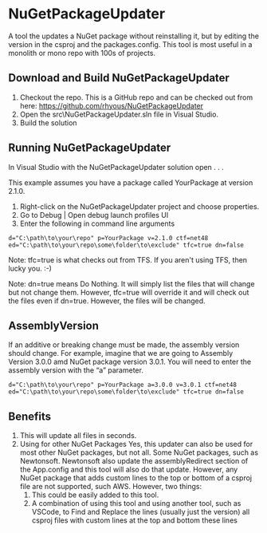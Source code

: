 # NuGetPackageUpdater
A tool the updates a NuGet package without reinstalling it, but by editing the version in the csproj and the packages.config.
This tool is most useful in a monolith or mono repo with 100s of projects.

## Download and Build NuGetPackageUpdater
1. Checkout the repo. This is a GitHub repo and can be checked out from here: https://github.com/rhyous/NuGetPackageUpdater
2. Open the src\NuGetPackageUpdater.sln file in Visual Studio.
3. Build the solution

## Running NuGetPackageUpdater
In Visual Studio with the NuGetPackageUpdater solution open . . .

This example assumes you have a package called YourPackage at version 2.1.0.

1. Right-click on the NuGetPackageUpdater project and choose properties.
2. Go to Debug | Open debug launch profiles UI
3. Enter the following in command line arguments
```
d="C:\path\to\your\repo" p=YourPackage v=2.1.0 ctf=net48 ed="C:\path\to\your\repo\some\folder\to\exclude" tfc=true dn=false
```

Note: tfc=true is what checks out from TFS. If you aren't using TFS, then lucky you. :-)

Note: dn=true means Do Nothing. It will simply list the files that will change but not change them. However, tfc=true will override it and will check out the files even if dn=true. However, the files will be changed.

## AssemblyVersion
If an additive or breaking change must be made, the assembly version should change. For example, imagine that we are going to Assembly Version 3.0.0 amd NuGet package version 3.0.1. You will need to enter the assembly version with the “a” parameter.

```
d="C:\path\to\your\repo" p=YourPackage a=3.0.0 v=3.0.1 ctf=net48 ed="C:\path\to\your\repo\some\folder\to\exclude" tfc=true dn=false
```

## Benefits
1. This will update all files in seconds.
2. Using for other NuGet Packages Yes, this updater can also be used for most other NuGet packages, but not all. 
Some NuGet packages, such as Newtonsoft. Newtonsoft also update the assemblyRedirect section of the App.config and this tool will also do that update. However, any NuGet package that adds custom lines to the top or bottom of a csproj file are not supported, such AWS. However, two things:
   1. This could be easily added to this tool.
   2. A combination of using this tool and using another tool, such as VSCode, to Find and Replace the lines (usually just the version) all csproj files with custom lines at the top and bottom these lines 
